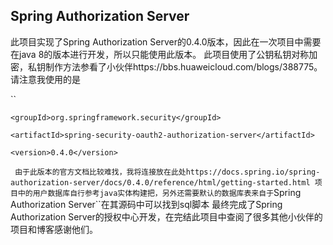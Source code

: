 ## Spring Authorization Server

此项目实现了Spring Authorization Server的0.4.0版本，因此在一次项目中需要在java 8的版本进行开发，所以只能使用此版本。
此项目使用了公钥私钥对称加密，私钥制作方法参看了小伙伴https://bbs.huaweicloud.com/blogs/388775。
请注意我使用的是

``<dependency>

    <groupId>org.springframework.security</groupId>
    
    <artifactId>spring-security-oauth2-authorization-server</artifactId>
    
    <version>0.4.0</version>
    
</dependency>``
由于此版本的官方文档比较难找，我将连接放在此处https://docs.spring.io/spring-authorization-server/docs/0.4.0/reference/html/getting-started.html
项目中的用户数据库自行参考java实体构建把，另外还需要默认的数据库表来自于``Spring Authorization Server``在其源码中可以找到sql脚本
最终完成了Spring Authorization Server的授权中心开发，在完结此项目中查阅了很多其他小伙伴的项目和博客感谢他们。
